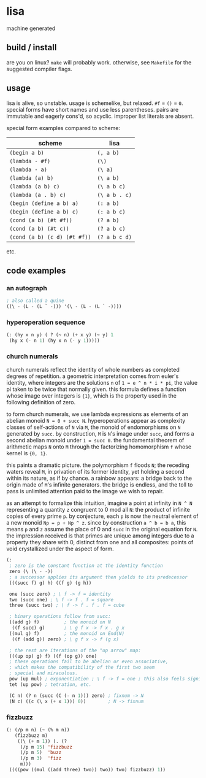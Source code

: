 # lisa
machine generated

## build / install
are you on linux? `make` will probably work. otherwise, see
`Makefile` for the suggested compiler flags.

## usage

lisa is alive, so unstable. usage is schemelike, but
relaxed. `#f` = `()` = `0`. special forms have short
names and use less parentheses. pairs are immutable and
eagerly cons'd, so acyclic. improper list literals are
absent.

special form examples compared to scheme:

| scheme                     | lisa        |
|----------------------------|-------------|
|`(begin a b)`               |`(, a b)`    |
|`(lambda - #f)`             |`(\)`        |
|`(lambda - a)`              |`(\ a)`      |
|`(lambda (a) b)`            |`(\ a b)`    |
|`(lambda (a b) c)`          |`(\ a b c)`  |
|`(lambda (a . b) c)`        |`(\ a b . c)`|
|`(begin (define a b) a)`    |`(: a b)`    |
|`(begin (define a b) c)`    |`(: a b c)`  |
|`(cond (a b) (#t #f))`      |`(? a b)`    |
|`(cond (a b) (#t c))`       |`(? a b c)`  |
|`(cond (a b) (c d) (#t #f))`|`(? a b c d)`|

etc.

## code examples

### an autograph
```lisp
; also called a quine
((\ - (L - (L ` -))) '(\ - (L - (L ` -))))
```

### hyperoperation sequence
```lisp
(: (hy x n y) ( ? (~ n) (+ x y) (~ y) 1
 (hy x (- n 1) (hy x n (- y 1)))))
```

### church numerals

church numerals reflect the identity of whole numbers as completed
degrees of repetition. a geometric interpretation comes from euler's
identity, where integers are the solutions `n` of `1 = e ^ n * i * pi`,
the value pi taken to be twice that normally given. this formula
defines a function whose image over integers is `{1}`, which is the
property used in the following definition of zero.

to form church numerals, we use lambda expressions as elements of
an abelian monoid `N = 0 + succ N`. hyperoperations appear as complexity
classes of self-actions of `N` via `M`, the monoid of endomorphisms on `N`
generated by `succ`. by construction, `M` is `N`'s image under `succ`,
and forms a second abelian monoid under `1 = succ 0`. the fundamental
theorem of arithmetic maps `N` onto `M` through the factorizing
homomorphism `f` whose kernel is `{0, 1}`.

this paints a dramatic picture. the polymorphism `f` floods `N`; the
receding waters reveal `M`, in privation of its former identity, yet
holding a second within its nature, as if by chance. a rainbow appears:
a bridge back to the origin made of `M`'s infinite generators. the
bridge is endless, and the toll to pass is unlimited attention paid to
the image we wish to repair.

as an attempt to formalize this intuition, imagine a point at infinity
in `N ^ N` representing a quantity `z` congruent to 0 mod all `N`: the
product of infinite copies of every prime `p`. by conjecture, each `p`
is now the neutral element of a new monoid `Np = p + Np ^ z`. since by
construction `a ^ b = b a`, this means `p` and `z` assume the place of
0 and `succ` in the original equation for `N`. the impression received
is that primes are unique among integers due to a property they share
with 0, distinct from one and all composites: points of void
crystallized under the aspect of form.

```lisp
(:
 ; zero is the constant function at the identity function
 zero (\ (\ - -))
 ; a successor applies its argument then yields to its predecessor
 (((succ f) g) h) ((f g) (g h))

 one (succ zero) ; \ f -> f = identity
 two (succ one) ; \ f -> f . f = square
 three (succ two) ; \ f -> f . f . f = cube 

 ; binary operations follow from succ:
 ((add g) f)         ; the monoid on N
  ((f succ) g)       ; \ g f x -> f x . g x
 ((mul g) f)         ; the monoid on End(N)
  ((f (add g)) zero) ; \ g f x -> f (g x)

 ; the rest are iterations of the "up arrow" map:
 (((up op) g) f) ((f (op g)) one)
 ; these operations fail to be abelian or even associative,
 ; which makes the compatibility of the first two seem
 ; special and miraculous.
 pow (up mul) ; exponentiation ; \ f -> f = one ; this also feels significant
 tet (up pow) ; tetration, etc.

 (C n) (? n (succ (C (- n 1))) zero) ; fixnum -> N
 (N c) ((c (\ x (+ x 1))) 0))        ; N -> fixnum
```

### fizzbuzz

```lisp
(: (/p m n) (~ (% m n))
   (fizzbuzz m)
    ((\ (+ m 1)) (. (?
     (/p m 15) 'fizzbuzz
     (/p m 5)  'buzz
     (/p m 3)  'fizz
     m)))
 ((((pow ((mul ((add three) two)) two)) two) fizzbuzz) 1))
```
